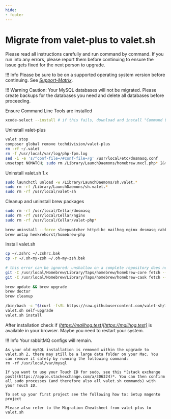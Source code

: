 ```yaml
---
hide:
- footer
---
```


# Migrate from valet-plus to valet.sh

Please read all instructions carefully and run command by command. If you run into any errors, please report them before continuing to ensure the issue gets fixed for the next person to upgrade.

!!! Info
    Please be sure to be on a supported operating system version before continuing. See *[Support-Matrix](/getting-started/support-matrix)*.

!!! Warning
    Caution: Your MySQL databases will not be migrated.
    Please create backups for the databases you need and delete all databases before proceeding.

Ensure Command Line Tools are installed
```bash
xcode-select --install # if this fails, download and install "Command Line Tools for Xcode 12" (or whatever version your OS needs) via https://developer.apple.com/download/more/
```

Uninstall valet-plus
```bash
valet stop
composer global remove techdivision/valet-plus
rm -rf ~/.valet
rm -f /usr/local/var/log/php-fpm.log
sed -i -e 's/^conf-file=/#conf-file=/g' /usr/local/etc/dnsmasq.conf
unsetopt NOMATCH; sudo rm /Library/LaunchDaemons/homebrew.mxcl.php* 2&>1; setopt NOMATCH
```

Uninstall valet.sh 1.x
```bash
sudo launchctl unload -w /Library/LaunchDaemons/sh.valet.*
sudo rm -rf /Library/LaunchDaemons/sh.valet.*
sudo rm -rf /usr/local/valet-sh
```

Cleanup and uninstall brew packages
```bash
sudo rm -rf /usr/local/Cellar/dnsmasq
sudo rm -rf /usr/local/Cellar/nginx
sudo rm -rf /usr/local/Cellar/valet-php*
 
brew uninstall --force sleepwatcher httpd-bc mailhog nginx dnsmasq rabbitmq redis mysql@5.7 elasticsearch@2.4 elasticsearch@5.6 valet-php@5.6 valet-php@7.0 valet-php@7.1 valet-php@7.2 valet-php@7.3 valet-php@7.4
brew untap henkrehorst/homebrew-php
```

Install valet.sh
```bash
cp ~/.zshrc ~/.zshrc.bak
cp -r ~/.oh-my-zsh ~/.oh-my-zsh.bak
 
# this error can be ignored: unshallow on a complete repository does not make sense
git -C /usr/local/Homebrew/Library/Taps/homebrew/homebrew-core fetch --unshallow
git -C /usr/local/Homebrew/Library/Taps/homebrew/homebrew-cask fetch --unshallow
 
brew update && brew upgrade
brew doctor
brew cleanup
 
/bin/bash -c "$(curl -fsSL https://raw.githubusercontent.com/valet-sh/install/master/install.sh)"
valet.sh self-upgrade
valet.sh install
```

After installation check if *(https://mailhog.test)[https://mailhog.test]* is available in your browser. Maybe you need to restart your system.


!!! Info
    Your rabbitMQ configs will remain.
    
    As your old mySQL installation is removed within the upgrade to valet.sh 2, there may still be a large data folder on your Mac. You can remove it safely by running the following command:
    rm -rf /usr/local/var/mysql
    
    If you want to use your Touch ID for sudo, see this *[stack exchange post](https://apple.stackexchange.com/a/306324)*. You can then confirm all sudo processes (and therefore also all valet.sh commands) with your Touch ID.
    
    To set up your first project see the following how to: Setup magento project
    
    Please also refer to the Migration-Cheatsheet from valet-plus to valet.sh


